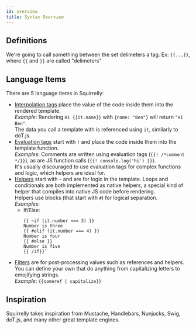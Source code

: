 ```yaml
---
id: overview
title: Syntax Overview
---
```


## Definitions

We're going to call something between the set delimeters a tag. Ex: `{{...}}`, where `{{` and `}}` are called "delimeters"

## Language Items

There are 5 language items in Squirrelly:

- [Interpolation tags](interpolate) place the value of the code inside them into the rendered template. <br/> _Example_: Rendering `Hi {{it.name}}` with `{name: "Ben"}` will return `"Hi Ben"`. <br/> The data you call a template with is referenced using `it`, similarly to doT.js.
- [Evaluation tags](evaluate) start with `!` and place the code inside them into the template function. <br/> _Examples_: Comments are written using evaluation tags (`{{! /*comment */}}`), as are JS function calls (`{{! console.log('hi') }}`).
  <br/> It's usually discouraged to use evaluation tags for complex functions and logic, which helpers are ideal for.
- [Helpers](helpers) start with `~` and are for logic in the template. Loops and conditionals are both implemented as native helpers, a special kind of helper that compiles into native JS code before rendering. <br/>Helpers use blocks (that start with `#`) for logical separation.<br/> _Examples_:
  - If/Else:
    ```
    {{ ~if (it.number === 3) }}
    Number is three
    {{ #elif (it.number === 4) }}
    Number is four
    {{ #else }}
    Number is five
    {{ /if}}`
    ```
- [Filters](filters) are for post-processing values such as references and helpers. You can define your own that do anything from capitalizing letters to emojifying strings. <br/> _Example_: `{{someref | capitalize}}`

## Inspiration

Squirrelly takes inspiration from Mustache, Handlebars, Nunjucks, Swig, doT.js, and many other great template engines.
